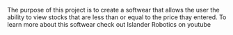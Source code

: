 The purpose of this project is to create a softwear that allows the 
user the ability to view stocks that are less than or equal to the price thay 
entered.
To learn more about this softwear check out Islander Robotics on youtube
